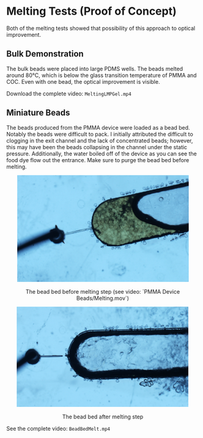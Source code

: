 # Melting Tests (Proof of Concept)

Both of the melting tests showed that possibility of this approach to optical improvement.

## Bulk Demonstration

The bulk beads were placed into large PDMS wells. The beads melted around 80°C, which is below the glass transition temperature of PMMA and COC. Even with one bead, the optical improvement is visible.

Download the complete video: `MeltingLMPGel.mp4`

## Miniature Beads

The beads produced from the PMMA device were loaded as a bead bed. Notably the beads were difficult to pack. I initially attributed the difficult to clogging in the exit channel and the lack of concentrated beads; however, this may have been the beads collapsing in the channel under the static pressure. Additionally, the water boiled off of the device as you can see the food dye flow out the entrance. Make sure to purge the bead bed before melting.

<p align="center">
  <img width="450" height=auto src="PMMA-Device-Beads/packed-bead-before.png">
  <!-- <figcaption style="text-align: center;">The bead bed before melting step (see video: `PMMA Device Beads/Melting.mov`)</figcaption> -->
</p>

<p align="center">The bead bed before melting step (see video: `PMMA Device Beads/Melting.mov`)</p>

<p align="center">
  <img width="450" height=auto src="PMMA-Device-Beads/packed-bead-after.png">
  <!-- <figcaption style="text-align: center;">The bead bed after melting step</figcaption> -->
</p>

<p align="center">The bead bed after melting step</p>

See the complete video: `BeadBedMelt.mp4`

